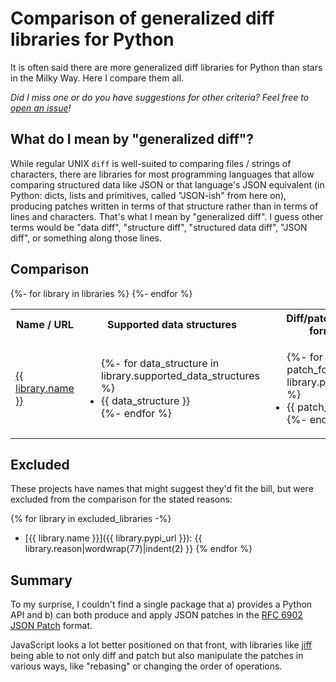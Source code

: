 # Comparison of generalized diff libraries for Python

It is often said there are more generalized diff libraries for Python than
stars in the Milky Way. Here I compare them all.

*Did I miss one or do you have suggestions for other criteria? Feel free to
[open an issue](https://github.com/smheidrich/comparison-of-pytest-data-file-access-libraries/issues/new)!*

## What do I mean by "generalized diff"?

While regular UNIX `diff` is well-suited to comparing files / strings of
characters, there are libraries for most programming languages that allow
comparing structured data like JSON or that language's JSON equivalent (in
Python: dicts, lists and primitives, called "JSON-ish" from here on), producing
patches written in terms of that structure rather than in terms of lines and
characters. That's what I mean by "generalized diff". I guess other terms would
be "data diff", "structure diff", "structured data diff", "JSON diff", or
something along those lines.

## Comparison

<table>
  <tr>
    <th>Name / URL</th>
    <th>Supported data structures</th>
    <th>Diff/patch output formats</th>
    <th>Can apply patches</th>
    <th>Diffing time complexity</th>
  </tr>
  {%- for library in libraries %}
  <tr>
    <td>
      <a href="{{ library.pypi_url }}">
        {{ library.name }}
      </a>
    </td>
    <td>
      <ul>
      {%- for data_structure in library.supported_data_structures %}
        <li>{{ data_structure }}</li>
      {%- endfor %}
      </ul>
    </td>
    <td>
      <ul>
      {%- for patch_format in library.patch_formats %}
        <li>{{ patch_format }}</li>
      {%- endfor %}
      </ul>
    </td>
    <td>
      {% if library.can_apply_patches is true %}✔{% elif library.can_apply_patches is false %}❌{% else %}{{ library.can_apply_patches }}{% endif %}
    </td>
    <td>
      {{ library.diffing_time_complexity }}
    </td>
  </tr>
  {%- endfor %}
</table>

## Excluded

These projects have names that might suggest they'd fit the bill, but were
excluded from the comparison for the stated reasons:

{% for library in excluded_libraries -%}
- [{{ library.name }}]({{ library.pypi_url }}):
  {{ library.reason|wordwrap(77)|indent(2) }}
{% endfor %}

## Summary

To my surprise, I couldn't find a single package that a) provides
a Python API and b) can both produce and apply JSON patches in the [RFC 6902
JSON Patch](https://jsonpatch.com/) format.

JavaScript looks a lot better positioned on that front, with libraries like
[jiff](https://github.com/cujojs/jiff) being able to not only diff and patch
but also manipulate the patches in various ways, like "rebasing" or changing
the order of operations.
